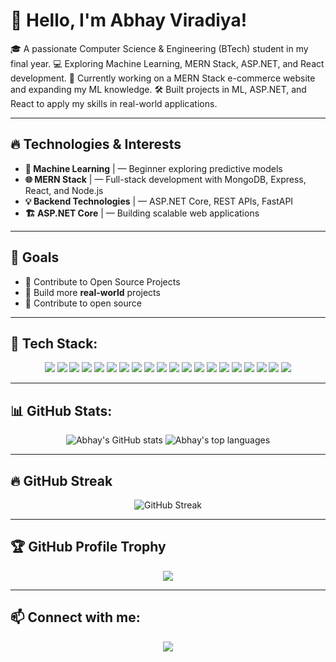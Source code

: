 # 👋 Hello, I'm Abhay Viradiya!

🎓 A passionate Computer Science & Engineering (BTech) student in my final year.
💻 Exploring Machine Learning, MERN Stack, ASP.NET, and React development.
🚀 Currently working on a MERN Stack e-commerce website and expanding my ML knowledge.
🛠️ Built projects in ML, ASP.NET, and React to apply my skills in real-world applications.

---

## 🔥 Technologies & Interests

- **🧠 Machine Learning** | — Beginner exploring predictive models
- **🌐 MERN Stack** | — Full-stack development with MongoDB, Express, React, and Node.js
- **💡 Backend Technologies** | — ASP.NET Core, REST APIs, FastAPI  
- **🏗️ ASP.NET Core** | — Building scalable web applications

---

## 📌 Goals

- 🔹 Contribute to Open Source Projects  
- 🔹 Build more **real-world** projects
- 🔹 Contribute to open source

---


## 🚀 Tech Stack:

<p align="center">
  <img src="https://img.shields.io/badge/C%23-239120?style=for-the-badge&logo=c-sharp&logoColor=white" />
  <img src="https://img.shields.io/badge/Dart-0175C2?style=for-the-badge&logo=dart&logoColor=white" />
  <img src="https://img.shields.io/badge/Java-ED8B00?style=for-the-badge&logo=java&logoColor=white" />
  <img src="https://img.shields.io/badge/Python-3776AB?style=for-the-badge&logo=python&logoColor=white" />
  <img src="https://img.shields.io/badge/Firebase-ffca28?style=for-the-badge&logo=firebase&logoColor=black" />
  <img src="https://img.shields.io/badge/Render-46E3B7?style=for-the-badge&logo=render&logoColor=white" />
  <img src="https://img.shields.io/badge/Vercel-000?style=for-the-badge&logo=vercel&logoColor=white" />
  <img src="https://img.shields.io/badge/.NET-512BD4?style=for-the-badge&logo=dotnet&logoColor=white" />
  <img src="https://img.shields.io/badge/Flask-000000?style=for-the-badge&logo=flask&logoColor=white" />
  <img src="https://img.shields.io/badge/Express.js-000000?style=for-the-badge&logo=express&logoColor=white" />
  <img src="https://img.shields.io/badge/Flutter-02569B?style=for-the-badge&logo=flutter&logoColor=white" />
  <img src="https://img.shields.io/badge/React-20232A?style=for-the-badge&logo=react&logoColor=61DAFB" />
  <img src="https://img.shields.io/badge/MySQL-00758F?style=for-the-badge&logo=mysql&logoColor=white" />
  <img src="https://img.shields.io/badge/MongoDB-47A248?style=for-the-badge&logo=mongodb&logoColor=white" />
  <img src="https://img.shields.io/badge/Pandas-150458?style=for-the-badge&logo=pandas&logoColor=white" />
  <img src="https://img.shields.io/badge/Numpy-013243?style=for-the-badge&logo=numpy&logoColor=white" />
  <img src="https://img.shields.io/badge/Matplotlib-11557c?style=for-the-badge&logo=plotly&logoColor=white" />
  <img src="https://img.shields.io/badge/Scikit--Learn-F7931E?style=for-the-badge&logo=scikit-learn&logoColor=white" />
  <img src="https://img.shields.io/badge/Postman-FF6C37?style=for-the-badge&logo=postman&logoColor=white" />
  <img src="https://img.shields.io/badge/Swagger-85EA2D?style=for-the-badge&logo=swagger&logoColor=black" />
</p>

---

## 📊 GitHub Stats:

<p align="center">
  <img src="https://github-readme-stats.vercel.app/api?username=abhayviradiya04&show_icons=true&theme=radical" alt="Abhay's GitHub stats" />
  <img src="https://github-readme-stats.vercel.app/api/top-langs/?username=abhayviradiya04&layout=compact&theme=radical" alt="Abhay's top languages" />
</p>

---

## 🔥 GitHub Streak

<p align="center">
  <img src="https://github-readme-streak-stats.herokuapp.com/?user=abhayviradiya04&theme=radical" alt="GitHub Streak" />
</p>

---

## 🏆 GitHub Profile Trophy

<p align="center">
  <img src="https://github-profile-trophy.vercel.app/?username=abhayviradiya04&theme=algolia&row=2&column=4" />
</p>

---

## 📫 Connect with me:

<p align="center">
  <a href="https://www.linkedin.com/in/abhay-viradiya-5a8857250/" target="blank"><img align="center" src="https://img.shields.io/badge/LinkedIn-0A66C2?style=for-the-badge&logo=linkedin&logoColor=white" /></a>

</p>

